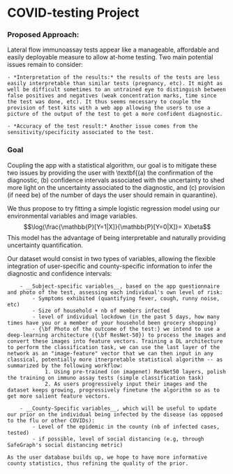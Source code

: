 # COVID-testing Project


### Proposed Approach: 

Lateral flow immunoassay tests appear like a manageable, affordable and easily deployable measure to allow at-home testing. Two main potential issues remain to consider:
    
    - *Interpretation of the results:* the results of the tests are less easily interpretable than similar tests (pregnancy, etc). It might as well be difficult sometimes to an untrained eye to distinguish between false positives and negatives (weak concentration marks, time since the test was done, etc). It thus seems necessary to couple the provision of test kits with a web app allowing the users to use a picture of the output of the test to get a more confident diagnostic.
    
    - *Accuracy of the test result:* Another issue comes from the sensitivity/specificity associated to the test.


### Goal

Coupling the app with a statistical algorithm, our goal is to mitigate these two issues by providing the user with \textbf{(a) the confirmation of the diagnostic, (b) confidence intervals associated with the uncertainty to shed more light on the uncertainty associated to the diagnostic,  and (c) provision (if need be) of the number of days the user should remain in quarantine}.

We thus propose to try fitting a simple logistic regression model using our environmental variables and image variables.
     $$\log(\frac{\mathbb{P}[Y=1|X]}{\mathbb{P}[Y=0|X]}= X\beta$$
This model has the advantage of being interpretable and naturally providing uncertainty quantification. 

Our dataset would consist in two types of variables, allowing the flexible integration of user-specific and county-specific information to infer the diagnostic and confidence intervals:

        - __Subject-specific variables__, based on the app questionnaire and photo of the test, assessing each individual's own level of risk:
            - Symptoms exhibited (quantifying fever, cough, runny noise, etc)
            - Size of household + nb of members infected
            - level of individual lockdown (in the past 5 days, how many times have you or a member of your household been grocery shopping)
            - {\bf Photo of the outcome of the test:} we intend to use a deep-learning architecture ({\bf ResNet-50}) to process the images and convert these images into feature vectors. Training a DL architecture to perform the classification task, we can use the last layer of the network as an "image-feature" vector that we can then input in any classical, potentially more itnerpretable statistical algorithm -- as summarized by the following workflow:
                1. Using pre-trained (on imagenet) ResNet50 layers, polish the training on immuno assay tests (simple classification task)
                2. As users progressively input their images and the dataset keeps growing, progressively finetune the algorithm so as to get more salient feature vectors.

        - __County-Specific variables__, which will be useful to update our prior on the individual being infected by the disease (as opposed to the flu or other COVIDs):
            - Level of the epidemic in the county (nb of infected cases, tested)
            - if possible, level of social distancing (e.g, through SafeGraph's social distancing metric)

    As the user database builds up, we hope to have more informative county statistics, thus refining the quality of the prior.
